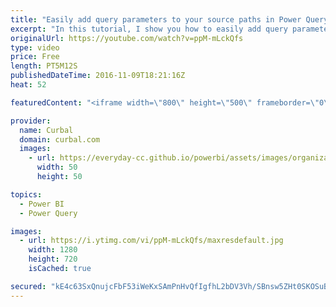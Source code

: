 ```yaml
---
title: "Easily add query parameters to your source paths in Power Query"
excerpt: "In this tutorial, I show you how to easily add query parameters into your source paths using the advance editor function.  Chapter  00:00 Intro 00:40 Add data into power bi 01:30 Create a parameter 03:30 Add the parameter using advance setting Done!  Looking for a download file? Go to our Download Center:"
originalUrl: https://youtube.com/watch?v=ppM-mLckQfs
type: video
price: Free
length: PT5M12S
publishedDateTime: 2016-11-09T18:21:16Z
heat: 52

featuredContent: "<iframe width=\"800\" height=\"500\" frameborder=\"0\" src=\"https://www.youtube.com/embed/ppM-mLckQfs\" allow=\"accelerometer; autoplay; encrypted-media; gyroscope; picture-in-picture\" allowfullscreen></iframe>"

provider:
  name: Curbal
  domain: curbal.com
  images:
    - url: https://everyday-cc.github.io/powerbi/assets/images/organizations/curbal.com-50x50.jpg
      width: 50
      height: 50

topics:
  - Power BI
  - Power Query

images:
  - url: https://i.ytimg.com/vi/ppM-mLckQfs/maxresdefault.jpg
    width: 1280
    height: 720
    isCached: true

secured: "kE4c63SxQnujcFbF53iWeKxSAmPnHvQfIgfhL2bDV3Vh/SBnsw5ZHt0SKOSuBeLFz94zYJ/igfiJJOKPXeJKx3lbKiS9ERyel9ggRMiWwJ+v+35M7dOJ9bhD/O80v1oQYB+36UM9s5i/67toILjGDq1sK3Glciw6PLF6AWGnjJoeltNQ87aALqYBxlDNnTT5N2DOo76DAXf1dlCeqH5Cw4zpLEi5EXNXem3pqi373IhSEYcmxZEFqKEnX8QnJliqquAY+Hieq1lYA0NY2VtfxHb/SmM1YvRr2lMt2H+3S2jJZBVKjsyLoKQEWnKM2swCX8t8hkW5RJN2jReFFNLD4gFCBk0vK+GLt2PXbU1akf7QJhFOh+A3Y8sfbuhIpOrPx1uwPezgTr+X4Yi29G3HTo2hk3wFYT3iuKQHiN/MBJQ=;ryi/W6jfL7DpbPyWbS7c5g=="
---
```


